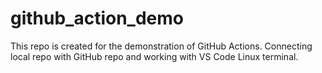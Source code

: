 # github_action_demo
This repo is created for the demonstration of GitHub Actions. Connecting local repo with GitHub repo and working with VS Code Linux terminal.